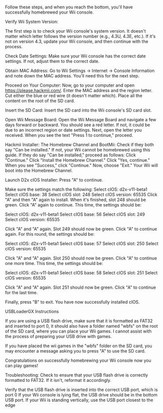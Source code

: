Follow these steps, and when you reach the bottom, you'll have successfully homebrewed your Wii console.

Verify Wii System Version:

The first step is to check your Wii console's system version. It doesn't matter which letter follows the version number (e.g., 4.3U, 4.3E, etc.).
If it's not on version 4.3, update your Wii console, and then continue with the process.

Check Date Settings:
Make sure your Wii console has the correct date settings. If not, adjust them to the correct date.

Obtain MAC Address:
Go to Wii Settings -> Internet -> Console Information and note down the MAC address. You'll need this for the next step.

Proceed on Your Computer:
Now, go to your computer and open https://please.hackmii.com/.
Enter the MAC address and the region letter.
Cut either the blue or red wire (it doesn't matter which).
Place all the content on the root of the SD card.

Insert the SD Card:
Insert the SD card into the Wii console's SD card slot.

Open Wii Message Board:
Open the Wii Message Board and navigate a few days forward or backward. You should see a red letter. If not, it could be due to an incorrect region or date settings.
Next, open the letter you received. When you see the text "Press 1 to continue," proceed.

Hackmii Installer:
The Homebrew Channel and BootMii: Check if they both say "Can be installed." If not, your Wii cannot be homebrewed using this guide. If they do say "Can be installed," proceed as follows:
Click "Continue."
Click "Install the Homebrew Channel."
Click "Yes, continue."
When you see "Success," click "Continue."
Now, choose "Exit."
Your Wii will boot into the Homebrew Channel.


Launch D2x cIOS Installer:
Press "A" to continue.

Make sure the settings match the following:
Select cIOS: d2x-v11-beta1
Select cIOS base: 38
Select cIOS slot: 248
Select cIOS version: 65535
Click "A" and then "A" again to install. When it's finished, slot 248 should be green.
Click "A" again to continue. This time, the settings should be:

Select cIOS: d2x-v11-beta1
Select cIOS base: 56
Select cIOS slot: 249
Select cIOS version: 65535

Click "A" and "A" again. Slot 249 should now be green.
Click "A" to continue again. For this round, the settings should be:

Select cIOS: d2x-v11-beta1
Select cIOS base: 57
Select cIOS slot: 250
Select cIOS version: 65535

Click "A" and "A" again. Slot 250 should now be green.
Click "A" to continue one more time. This time, the settings should be:

Select cIOS: d2x-v11-beta1
Select cIOS base: 58
Select cIOS slot: 251
Select cIOS version: 65535

Click "A" and "A" again. Slot 251 should now be green.
Click "A" to continue for the last time.

Finally, press "B" to exit. You have now successfully installed cIOS.

USBLoaderGX Instructions

If you are using a USB flash drive, make sure that it is formatted as FAT32 and inserted to port 0, it should also have a folder named "wbfs" on the root of the SD card, where you can place your Wii games.
I cannot assist with the process of preparing your USB drive with games. 

If you have placed the wii games in the "wbfs" folder on the SD card, you may encounter a message asking you to press "A" to use the SD card.

Congratulations on successfully homebrewing your Wii console now you can play games!

Troubleshooting:
Check to ensure that your USB flash drive is correctly formatted to FAT32. If it isn't, reformat it accordingly.

Verify that the USB flash drive is inserted into the correct USB port, which is port 0
If your Wii console is lying flat, the USB drive should be in the bottom USB port.
If your Wii is standing vertically, use the USB port closest to the edge

